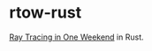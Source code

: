 # rtow-rust

[Ray Tracing in One Weekend](https://raytracing.github.io/books/RayTracingInOneWeekend.html) in Rust.

